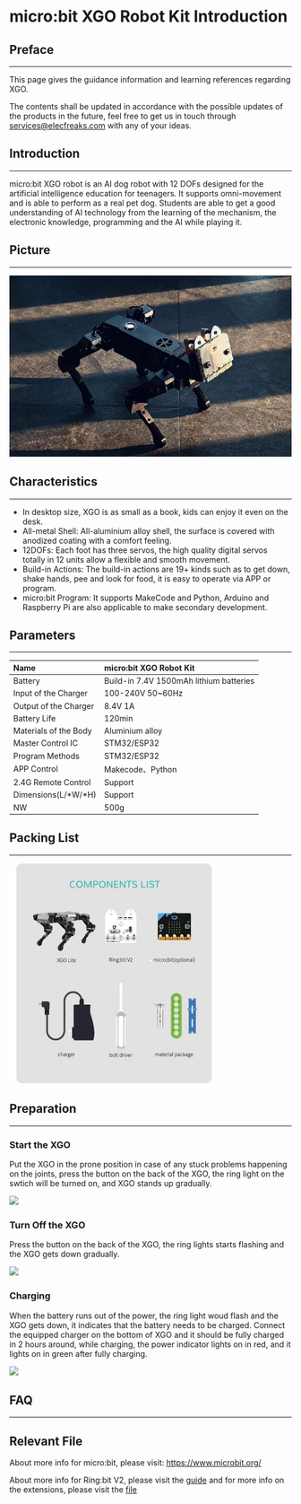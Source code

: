# micro:bit XGO Robot Kit Introduction



## Preface
---
This page gives the guidance information and learning references regarding XGO. 

The contents shall be updated in accordance with the possible updates of the products in the future, feel free to get us in touch through services@elecfreaks.com with any of your ideas. 



## Introduction
---
micro:bit XGO robot is an AI dog robot with 12 DOFs designed for the artificial intelligence education for teenagers. It supports omni-movement and is able to perform as a real pet dog. Students are able to get a good understanding of AI technology from the learning of the mechanism, the electronic knowledge, programming and the AI while playing it. 



## Picture
---


![](./images/microbit-xgo-robot-kit-16.png)



## Characteristics
---


- In desktop size, XGO is as small as a book, kids can enjoy it even on the desk.
- All-metal Shell: All-aluminium alloy shell, the surface is covered with anodized coating with a comfort feeling.
- 12DOFs: Each foot has three servos, the high quality digital servos totally in 12 units allow a flexible and smooth movement.
- Build-in Actions: The build-in actions are 19+ kinds such as to get down, shake hands, pee and look for food, it is easy to operate via APP or program.
- micro:bit Program: It supports MakeCode and Python, Arduino and Raspberry Pi are also applicable to make secondary development.



## Parameters
---

| Name                  | micro:bit XGO Robot Kit                 |
| :-------------------- | :-------------------------------------- |
| Battery               | Build-in 7.4V 1500mAh lithium batteries |
| Input of the Charger  | 100-240V 50~60Hz                        |
| Output of the Charger | 8.4V 1A                                 |
| Battery Life          | 120min                                  |
| Materials of the Body | Aluminium alloy                         |
| Master Control IC     | STM32/ESP32                             |
| Program Methods       | STM32/ESP32                             |
| APP Control           | Makecode、Python                        |
| 2.4G Remote Control   | Support                                 |
| Dimensions(L/*W/*H)   | Support                                 |
| NW                    | 500g                                    |



## Packing List
---
![](./images/microbit-xgo-robot-kit-square-27.png)



## Preparation
---
### Start the XGO

Put the XGO in the prone position in case of any stuck problems happening on the joints, press the button on the back of the XGO, the ring light on the swtich will be turned on, and XGO stands up gradually. 



![](./images/microbit-xgo-kaiji.gif)



### Turn Off the XGO

Press the button on the back of the XGO, the ring lights starts flashing and the XGO gets down gradually. 



![](./images/microbit-xgo-guanji.gif)



### Charging

When the battery runs out of the power, the ring light woud flash and the XGO gets down, it indicates that the battery needs to be charged. Connect the equipped charger on the bottom of XGO and it should be fully charged in 2 hours around, while charging, the power indicator lights on in red, and it lights on in green after fully charging. 



![](./images/microbit-xgo-chongdian.gif)



## FAQ
---
## Relevant File



About more info for micro:bit, please visit: https://www.microbit.org/

About more info for Ring:bit V2, please visit the [guide](https://www.elecfreaks.com/learn-en/microbitKit/ring_bit_v2/ring_bit_v2.html#expansion-board-of-ring-bit-car-2) and for more info on the extensions, please visit the [file](https://www.elecfreaks.com/learn-en/microbitKit/ring_bit_v2/ring_bit_car_v2_extensions.html)

